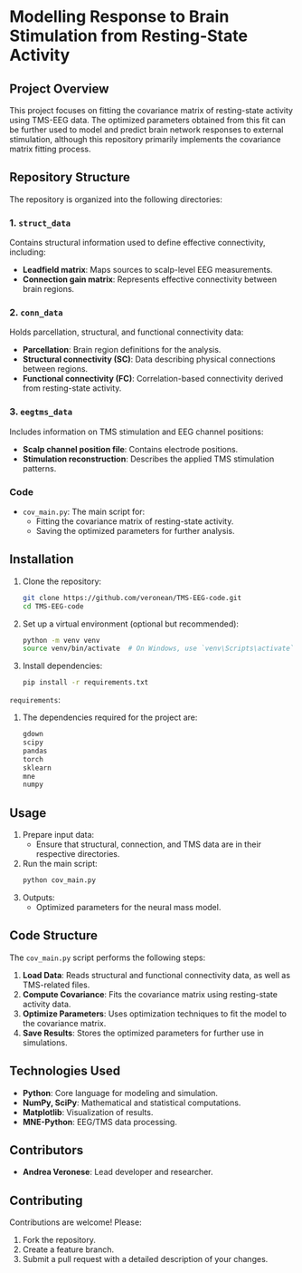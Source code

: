 # Modelling Response to Brain Stimulation from Resting-State Activity

## Project Overview

This project focuses on fitting the covariance matrix of resting-state activity using TMS-EEG data. The optimized parameters obtained from this fit can be further used to model and predict brain network responses to external stimulation, although this repository primarily implements the covariance matrix fitting process.

## Repository Structure

The repository is organized into the following directories:

### 1. `struct_data`

Contains structural information used to define effective connectivity, including:

- **Leadfield matrix**: Maps sources to scalp-level EEG measurements.
- **Connection gain matrix**: Represents effective connectivity between brain regions.

### 2. `conn_data`

Holds parcellation, structural, and functional connectivity data:

- **Parcellation**: Brain region definitions for the analysis.
- **Structural connectivity (SC)**: Data describing physical connections between regions.
- **Functional connectivity (FC)**: Correlation-based connectivity derived from resting-state activity.

### 3. `eegtms_data`

Includes information on TMS stimulation and EEG channel positions:

- **Scalp channel position file**: Contains electrode positions.
- **Stimulation reconstruction**: Describes the applied TMS stimulation patterns.

### Code

- `cov_main.py`: The main script for:
  - Fitting the covariance matrix of resting-state activity.
  - Saving the optimized parameters for further analysis.

## Installation

1. Clone the repository:
   ```bash
   git clone https://github.com/veronean/TMS-EEG-code.git
   cd TMS-EEG-code
   ```
2. Set up a virtual environment (optional but recommended):
   ```bash
   python -m venv venv
   source venv/bin/activate  # On Windows, use `venv\Scripts\activate`
   ```
3. Install dependencies:
   ```bash
   pip install -r requirements.txt
   ```
`requirements`:

1. The dependencies required for the project are:
    ```bash
    gdown
    scipy
    pandas
    torch
    sklearn
    mne
    numpy
    ```

## Usage

1. Prepare input data:
   - Ensure that structural, connection, and TMS data are in their respective directories.
2. Run the main script:
   ```bash
   python cov_main.py
   ```
3. Outputs:
   - Optimized parameters for the neural mass model.

## Code Structure

The `cov_main.py` script performs the following steps:

1. **Load Data**: Reads structural and functional connectivity data, as well as TMS-related files.
2. **Compute Covariance**: Fits the covariance matrix using resting-state activity data.
3. **Optimize Parameters**: Uses optimization techniques to fit the model to the covariance matrix.
4. **Save Results**: Stores the optimized parameters for further use in simulations.

## Technologies Used

- **Python**: Core language for modeling and simulation.
- **NumPy, SciPy**: Mathematical and statistical computations.
- **Matplotlib**: Visualization of results.
- **MNE-Python**: EEG/TMS data processing.

## Contributors

- **Andrea Veronese**: Lead developer and researcher.

## Contributing

Contributions are welcome! Please:

1. Fork the repository.
2. Create a feature branch.
3. Submit a pull request with a detailed description of your changes.




